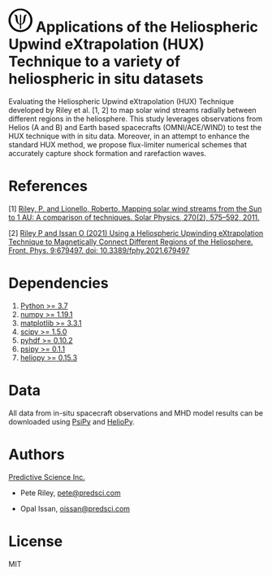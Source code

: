 # ![Icon](figures/rsz_psi_logo.png)<!-- .element height="10%" width="10%" -->  Applications of the Heliospheric Upwind eXtrapolation (HUX) Technique to a variety of heliospheric in situ datasets

Evaluating the Heliospheric Upwind eXtrapolation (HUX) Technique developed by Riley et al. [1, 2] to map solar wind streams radially between different regions in the heliosphere.
This study leverages observations from Helios (A and B) and Earth based spacecrafts (OMNI/ACE/WIND) to test the HUX technique with in situ data. Moreover, in an attempt to enhance the standard HUX method, we propose flux-limiter numerical schemes that accurately capture shock formation and rarefaction waves.

# References
[1] [Riley, P. and Lionello, Roberto. Mapping solar wind streams from the Sun to 1 AU: A comparison of techniques. Solar Physics, 270(2), 575–592, 2011.](https://www.researchgate.net/publication/226565167_Mapping_Solar_Wind_Streams_from_the_Sun_to_1_AU_A_Comparison_of_Techniques)

[2] [Riley P and Issan O (2021) Using a Heliospheric Upwinding eXtrapolation Technique to Magnetically Connect Different Regions of the Heliosphere. Front. Phys. 9:679497. doi: 10.3389/fphy.2021.679497](https://www.frontiersin.org/articles/10.3389/fphy.2021.679497/full?&utm_source=Email_to_authors_&utm_medium=Email&utm_content=T1_11.5e1_author&utm_campaign=Email_publication&field=&journalName=Frontiers_in_Physics&id=679497)

# Dependencies
1. [Python >= 3.7](https://www.python.org/downloads/)
1. [numpy >= 1.19.1](https://numpy.org/install/)
3. [matplotlib >= 3.3.1](https://matplotlib.org/users/installing.html)
4. [scipy >= 1.5.0](https://www.scipy.org/install.html)
5. [pyhdf >= 0.10.2](https://pypi.org/project/pyhdf/)
6. [psipy >= 0.1.1](https://psipy.readthedocs.io/en/stable/guide/installing.html)
7. [heliopy >= 0.15.3](https://docs.heliopy.org/en/stable/index.html)

# Data 
All data from in-situ spacecraft observations and MHD model results 
can be downloaded using [PsiPy](https://psipy.readthedocs.io/en/stable/auto_examples/sampling/plot_in_situ_comparison.html#sphx-glr-auto-examples-sampling-plot-in-situ-comparison-py) and [HelioPy](https://docs.heliopy.org/en/stable/index.html). 

# Authors
[Predictive Science Inc.](https://www.predsci.com/portal/home.php)

- Pete Riley, pete@predsci.com

- Opal Issan, oissan@predsci.com

# License
MIT

